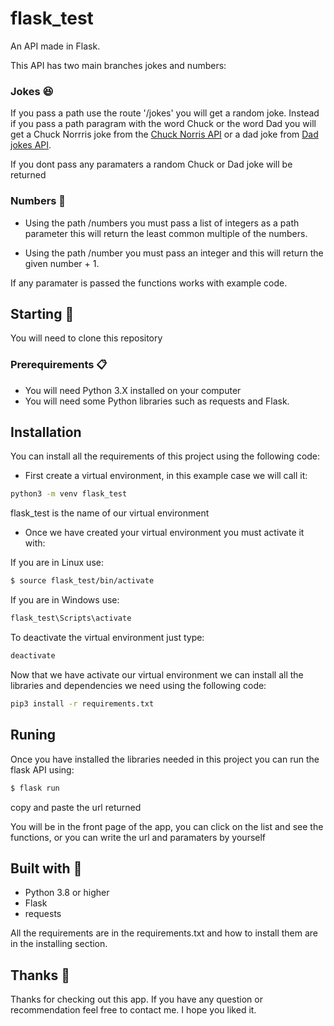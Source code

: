 # flask_test
An API made in Flask.

This API has two main branches jokes and numbers:

### Jokes :laughing:
If you pass a path use the route '/jokes' you will get a random joke. Instead if you pass a path paragram with the word Chuck or the word Dad you will get a Chuck Norrris joke from the [Chuck Norris API](https://api.chucknorris.io) or a dad joke from [Dad jokes API](https://icanhazdadjoke.com/api).

If you dont pass any paramaters a random Chuck or Dad joke will be returned

### Numbers :1234:

- Using the path /numbers you must pass a list of integers as a path parameter this will return the least common multiple of the numbers.

- Using the path /number you must pass an integer and this will return the given number + 1.

If any paramater is passed the functions works with example code.

## Starting :rocket:

You will need to clone this repository 

### Prerequirements :clipboard:
- You will need Python 3.X installed on your computer
- You will need some Python libraries such as requests and Flask.

## Installation

You can install all the requirements of this project using the following code:

- First create a virtual environment, in this example case we will call it:

```Bash
python3 -m venv flask_test
```

flask_test is the name of our virtual environment

- Once we have created your virtual environment you must activate it with:

If you are in Linux use:
```Bash
$ source flask_test/bin/activate
```
If you are in Windows use:
```Bash
flask_test\Scripts\activate
```

To deactivate the virtual environment just type:
```Bash
deactivate
```

Now that we have activate our virtual environment we can install all the libraries and dependencies we need using the following code:

```Bash
pip3 install -r requirements.txt
```

## Runing 

Once you have installed the libraries needed in this project you can run the flask API using:

```Bash
$ flask run
```

copy and paste the url returned

You will be in the front page of the app, you can click on the list and see the functions, or you can write the url and paramaters by yourself

## Built with :wrench:

- Python 3.8 or higher
- Flask
- requests

All the requirements are in the requirements.txt and how to install them are in the installing section.

## Thanks :blue_heart:

Thanks for checking out this app.
If you have any question or recommendation feel free to contact me.
I hope you liked it.